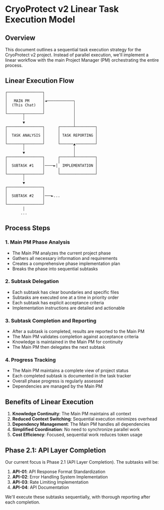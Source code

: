 # CryoProtect v2 Linear Task Execution Model

## Overview

This document outlines a sequential task execution strategy for the CryoProtect v2 project. Instead of parallel execution, we'll implement a linear workflow with the main Project Manager (PM) orchestrating the entire process.

## Linear Execution Flow

```
┌────────────────┐
│                │
│   MAIN PM      │◄────────────┐
│  (This Chat)   │             │
│                │             │
└───────┬────────┘             │
        │                      │
        ▼                      │
┌────────────────┐      ┌──────┴─────────┐
│                │      │                │
│  TASK ANALYSIS │      │ TASK REPORTING │
│                │      │                │
└───────┬────────┘      └──────▲─────────┘
        │                      │
        ▼                      │
┌────────────────┐      ┌──────┴─────────┐
│                │      │                │
│  SUBTASK #1    │────►│  IMPLEMENTATION │
│                │      │                │
└───────┬────────┘      └────────────────┘
        │
        ▼
┌────────────────┐
│                │
│  SUBTASK #2    │───►...
│                │
└────────────────┘
        │
       ...
```

## Process Steps

### 1. Main PM Phase Analysis
- The Main PM analyzes the current project phase
- Gathers all necessary information and requirements
- Creates a comprehensive phase implementation plan
- Breaks the phase into sequential subtasks

### 2. Subtask Delegation
- Each subtask has clear boundaries and specific files
- Subtasks are executed one at a time in priority order
- Each subtask has explicit acceptance criteria
- Implementation instructions are detailed and actionable

### 3. Subtask Completion and Reporting
- After a subtask is completed, results are reported to the Main PM
- The Main PM validates completion against acceptance criteria
- Knowledge is maintained in the Main PM for continuity
- The Main PM then delegates the next subtask

### 4. Progress Tracking
- The Main PM maintains a complete view of project status
- Each completed subtask is documented in the task tracker
- Overall phase progress is regularly assessed
- Dependencies are managed by the Main PM

## Benefits of Linear Execution

1. **Knowledge Continuity**: The Main PM maintains all context
2. **Reduced Context Switching**: Sequential execution minimizes overhead
3. **Dependency Management**: The Main PM handles all dependencies
4. **Simplified Coordination**: No need to synchronize parallel work
5. **Cost Efficiency**: Focused, sequential work reduces token usage

## Phase 2.1: API Layer Completion

Our current focus is Phase 2.1 (API Layer Completion). The subtasks will be:

1. **API-01**: API Response Format Standardization
2. **API-02**: Error Handling System Implementation
3. **API-03**: Rate Limiting Implementation
4. **API-04**: API Documentation

We'll execute these subtasks sequentially, with thorough reporting after each completion.
